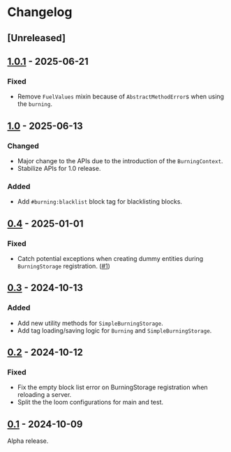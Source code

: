 # Changelog

## [Unreleased]

## [1.0.1] - 2025-06-21

### Fixed

+ Remove `FuelValues` mixin because of `AbstractMethodError`s when using the `burning`.

## [1.0] - 2025-06-13

### Changed

+ Major change to the APIs due to the introduction of the `BurningContext`.
+ Stabilize APIs for 1.0 release.

### Added

+ Add `#burning:blacklist` block tag for blacklisting blocks.

## [0.4] - 2025-01-01

### Fixed

+ Catch potential exceptions when creating dummy entities during `BurningStorage` registration. ([#1](https://github.com/NivOridocs/burning/issues/1))

## [0.3] - 2024-10-13

### Added

+ Add new utility methods for `SimpleBurningStorage`.
+ Add tag loading/saving logic for `Burning` and `SimpleBurningStorage`.

## [0.2] - 2024-10-12

### Fixed

+ Fix the empty block list error on BurningStorage registration when reloading a server.
+ Split the the loom configurations for main and test.

## [0.1] - 2024-10-09

Alpha release.

[1.0.1]: https://github.com/NivOridocs/burning/releases/tag/1.0.1
[1.0]: https://github.com/NivOridocs/burning/releases/tag/1.0
[0.4]: https://github.com/NivOridocs/burning/releases/tag/0.4
[0.3]: https://github.com/NivOridocs/burning/releases/tag/0.3
[0.2]: https://github.com/NivOridocs/burning/releases/tag/0.2
[0.1]: https://github.com/NivOridocs/burning/releases/tag/0.1
